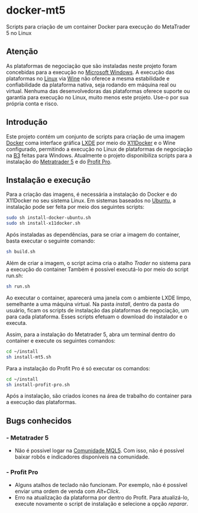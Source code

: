 # docker-mt5
Scripts para criação de um container Docker para execução do MetaTrader 5 no Linux

## Atenção
As plataformas de negociação que são instaladas neste projeto foram concebidas para a execução no [Microsoft Windows](https://www.microsoft.com/pt-br/windows/). A execução das plataformas no [Linux](https://pt.wikipedia.org/wiki/Linux) via [Wine](https://www.winehq.org/) não oferece a mesma estabilidade e confiabilidade da plataforma nativa, seja rodando em máquina real ou virtual. Nenhuma das desenvolvedoras das plataformas oferece suporte ou garantia para execução no Linux, muito menos este projeto. Use-o por sua própria conta e risco.

## Introdução
Este projeto contém um conjunto de scripts para criação de uma imagem [Docker](https://www.docker.com/) coma interface gráfica [LXDE](http://www.lxde.org/) por meio do [X11Docker](https://github.com/mviereck/x11docker) e o Wine configurado, permitindo a execução no Linux de plataformas de negociação na [B3](https://www.b3.com.br/) feitas para Windows. Atualmente o projeto disponibiliza scripts para a instalação do [Metratrader 5](https://www.metatrader5.com/) e do [Profit Pro](https://www.nelogica.com.br/produtos/profit-pro).

## Instalação e execução
Para a criação das imagens, é necessária a instalação do Docker e do X11Docker no seu sistema Linux.
Em sistemas baseados no [Ubuntu](https://ubuntu.com/), a instalação pode ser feita por meio dos seguintes scripts:
```bash
sudo sh install-docker-ubuntu.sh
sudo sh install-x11docker.sh
```
Após instaladas as dependências, para se criar a imagem do container, basta executar o seguinte comando:
```bash
sh build.sh
```
Além de criar a imagem, o script acima cria o atalho _Trader_ no sistema para a execução do container
Também é possível executá-lo por meio do script run.sh:
```bash
sh run.sh
```
Ao executar o container, aparecerá uma janela com o ambiente LXDE limpo, semelhante a uma máquina virtual.
Na pasta _install_, dentro da pasta do usuário, ficam os scripts de instalação das plataformas de negociação, um para cada plataforma. Esses scripts efetuam o download do instalador e o executa.

Assim, para a instalação do Metatrader 5, abra um terminal dentro do container e execute os seguintes comandos:
```bash
cd ~/install
sh install-mt5.sh
```
Para a instalação do Profit Pro é só executar os comandos:
```bash
cd ~/install
sh install-profit-pro.sh
```
Após a instalação, são criados ícones na área de trabalho do container para a execução das plataformas.

## Bugs conhecidos

### - Metatrader 5
- Não é possivel logar na [Comunidade MQL5](https://www.mql5.com/). Com isso, não é possível baixar robôs e indicadores disponíveis na comunidade.

### - Profit Pro
- Alguns atalhos de teclado não funcionam. Por exemplo, não é possível enviar uma ordem de venda com _Alt+Click_.
- Erro na atualização da plataforma por dentro do Profit. Para atualizá-lo, execute novamente o script de instalação e selecione a opção _reparar_.

